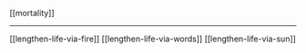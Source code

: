 [[mortality]]

---

[[lengthen-life-via-fire]]
[[lengthen-life-via-words]]
[[lengthen-life-via-sun]]